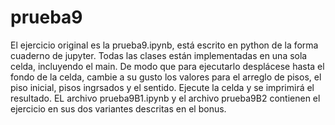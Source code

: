 # prueba9

El ejercicio original es la prueba9.ipynb, está escrito en python de la forma cuaderno de jupyter. Todas las clases están implementadas en una sola celda, incluyendo el main. De modo que para ejecutarlo desplácese hasta el fondo de la celda, cambie a su gusto los valores para el arreglo de pisos, el piso inicial, pisos ingrsados y el sentido. Ejecute la celda y se imprimirá el resultado. EL archivo prueba9B1.ipynb y el archivo prueba9B2 contienen el ejercicio en sus dos variantes descritas en el bonus.